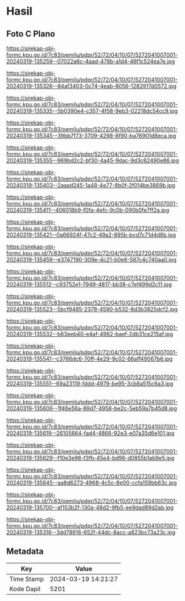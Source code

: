 # Hasil

## Foto C Plano

https://sirekap-obj-formc.kpu.go.id/7c83/pemilu/pdpr/52/72/04/10/07/5272041007001-20240319-135259--07022a6c-4aad-478b-a1d4-46f1c524ea7e.jpg

https://sirekap-obj-formc.kpu.go.id/7c83/pemilu/pdpr/52/72/04/10/07/5272041007001-20240319-135326--84af3403-0c74-4eab-8056-1282917d0572.jpg

https://sirekap-obj-formc.kpu.go.id/7c83/pemilu/pdpr/52/72/04/10/07/5272041007001-20240319-135335--5b0390e4-c357-4f58-9eb3-02218dc54cc9.jpg

https://sirekap-obj-formc.kpu.go.id/7c83/pemilu/pdpr/52/72/04/10/07/5272041007001-20240319-135345--39bb7f73-3709-4298-8f90-ba76901d8eca.jpg

https://sirekap-obj-formc.kpu.go.id/7c83/pemilu/pdpr/52/72/04/10/07/5272041007001-20240319-135355--969bd2c2-bf30-4a45-9dac-9d3c62490e86.jpg

https://sirekap-obj-formc.kpu.go.id/7c83/pemilu/pdpr/52/72/04/10/07/5272041007001-20240319-135403--2aaad245-1a48-4e77-8b0f-2f014be3869b.jpg

https://sirekap-obj-formc.kpu.go.id/7c83/pemilu/pdpr/52/72/04/10/07/5272041007001-20240319-135411--406018b9-f0fa-4efc-9c0b-090b0fe7ff2a.jpg

https://sirekap-obj-formc.kpu.go.id/7c83/pemilu/pdpr/52/72/04/10/07/5272041007001-20240319-135421--0a66924f-47c2-49a2-895b-bcd7c71d4d8b.jpg

https://sirekap-obj-formc.kpu.go.id/7c83/pemilu/pdpr/52/72/04/10/07/5272041007001-20240319-135459--e3747190-309e-4c21-b0e6-587c4c740aa0.jpg

https://sirekap-obj-formc.kpu.go.id/7c83/pemilu/pdpr/52/72/04/10/07/5272041007001-20240319-135512--c93752e1-7949-4817-bb38-c7ef499d2c11.jpg

https://sirekap-obj-formc.kpu.go.id/7c83/pemilu/pdpr/52/72/04/10/07/5272041007001-20240319-135523--5bcf9485-2378-4590-b532-8d3b3825dcf2.jpg

https://sirekap-obj-formc.kpu.go.id/7c83/pemilu/pdpr/52/72/04/10/07/5272041007001-20240319-135532--b63eeb40-e4af-4962-baef-2db31ce215af.jpg

https://sirekap-obj-formc.kpu.go.id/7c83/pemilu/pdpr/52/72/04/10/07/5272041007001-20240319-135541--c3766dc6-70ff-4e29-9c02-66aff49067b6.jpg

https://sirekap-obj-formc.kpu.go.id/7c83/pemilu/pdpr/52/72/04/10/07/5272041007001-20240319-135551--69a23119-fddd-4979-be95-3cb8a515c6a3.jpg

https://sirekap-obj-formc.kpu.go.id/7c83/pemilu/pdpr/52/72/04/10/07/5272041007001-20240319-135606--1f46e56a-89d7-4958-be2c-5eb59a7b45d8.jpg

https://sirekap-obj-formc.kpu.go.id/7c83/pemilu/pdpr/52/72/04/10/07/5272041007001-20240319-135619--26105664-fad4-4866-92e3-e07a35d6e101.jpg

https://sirekap-obj-formc.kpu.go.id/7c83/pemilu/pdpr/52/72/04/10/07/5272041007001-20240319-135629--f10e3e98-f3fb-45e4-bd96-d0855b1ab9e5.jpg

https://sirekap-obj-formc.kpu.go.id/7c83/pemilu/pdpr/52/72/04/10/07/5272041007001-20240319-135645--aa8d6273-4968-4c5c-8e00-ccfa159bb63c.jpg

https://sirekap-obj-formc.kpu.go.id/7c83/pemilu/pdpr/52/72/04/10/07/5272041007001-20240319-135700--af153b2f-130a-48d2-9fb5-ee9dad89d2ab.jpg

https://sirekap-obj-formc.kpu.go.id/7c83/pemilu/pdpr/52/72/04/10/07/5272041007001-20240319-135316--3dd78916-652f-44dc-8acc-a823bc73a23c.jpg


## Metadata

| Key        | Value               |
| ---------- | ------------------- |
| Time Stamp | 2024-03-19 14:21:27 |
| Kode Dapil | 5201                |



